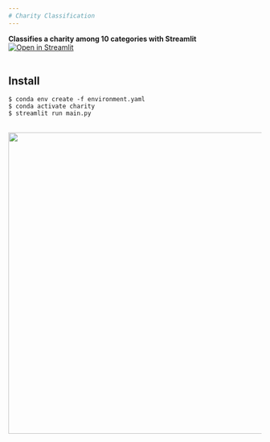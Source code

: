 ```yaml
---
# Charity Classification
---
```


**Classifies a charity among 10 categories with Streamlit** [![Open in Streamlit](https://static.streamlit.io/badges/streamlit_badge_black_white.svg)](https://charity-class.streamlit.app/)
<br>
<br>

## Install
```shell
$ conda env create -f environment.yaml
$ conda activate charity
$ streamlit run main.py
```

<br>

<img src="https://media.giphy.com/media/EMgM2jxa1FH8nf7Z4o/giphy.gif" width="600">
